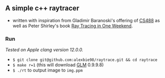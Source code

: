## A simple c++ raytracer
- written with inspiration from Gladimir Baranoski's offering of [CS488](https://student.cs.uwaterloo.ca/~cs488) as well as Peter Shirley's book [Ray Tracing in One Weekend](https://raytracing.github.io/books/RayTracingInOneWeekend.html).

### Run
*Tested on Apple clang version 12.0.0.*
- `$ git clone git@github.com:alexbie98/raytrace.git && cd raytrace`
- `$ make r=1` (this will download [GLM](https://github.com/g-truc/glm) 0.9.9.8)
- `$ ./rt` to output image to `img.ppm`
